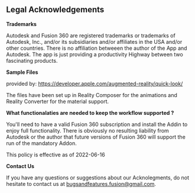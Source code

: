 ## **Legal Acknowledgements**

**Trademarks** 

Autodesk and Fusion 360 are registered trademarks or trademarks of Autodesk, Inc., and/or its subsidiaries and/or affiliates in the USA and/or other countries. There is no affiliation betweeen the author of the App and Autodesk. The app is just providing a productivity Highway between two fascinating products.

**Sample Files** 

provided by:
https://developer.apple.com/augmented-reality/quick-look/

The files have been set up in Reality Composer for the animations and Reality Converter for the material support. 

**What functionalaties are needed to keep the workflow supported ?**

You'll need to have a valid Fusion 360 subscription and install the Addin to enjoy full functionality. There is obviously no resulting liability from Autodesk or the author that future versions of Fusion 360 will support the run of the mandatory Addon. 



This policy is effective as of 2022-06-16

**Contact Us**

If you have any questions or suggestions about our Acknolegments, do not hesitate to contact us at bugsandfeatures.fusion@gmail.com.

